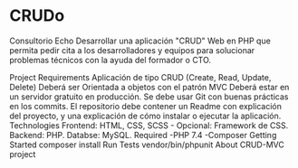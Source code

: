 # CRUDo
Consultorio Echo
Desarrollar una aplicación "CRUD" Web en PHP que permita pedir cita a los desarrolladores y equipos para solucionar problemas técnicos con la ayuda del formador o CTO.

Project Requirements
Aplicación de tipo CRUD (Create, Read, Update, Delete)
Deberá ser Orientada a objetos con el patrón MVC
Deberá estar en un servidor gratuito en producción.
Se debe usar Git con buenas prácticas en los commits.
El repositorio debe contener un Readme con explicación del proyecto, y una explicación de cómo instalar o ejecutar la aplicación.
Technologies
Frontend: HTML, CSS, SCSS - Opcional: Framework de CSS.
Backend: PHP.
Databse: MySQL.
Required
-PHP 7.4
-Composer
Getting Started
composer install
Run Tests
vendor/bin/phpunit
About
CRUD-MVC project


